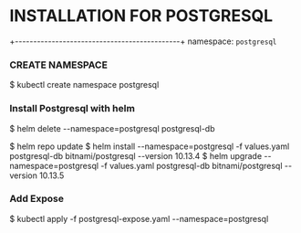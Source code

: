 # INSTALLATION FOR POSTGRESQL
+---------------------------------------------+
namespace: `postgresql`

### CREATE NAMESPACE
$ kubectl create namespace postgresql

### Install Postgresql with helm
$ helm delete --namespace=postgresql postgresql-db

$ helm repo update
$ helm install --namespace=postgresql -f values.yaml postgresql-db bitnami/postgresql --version 10.13.4
$ helm upgrade --namespace=postgresql -f values.yaml postgresql-db bitnami/postgresql --version 10.13.5

### Add Expose

$ kubectl apply -f postgresql-expose.yaml --namespace=postgresql

